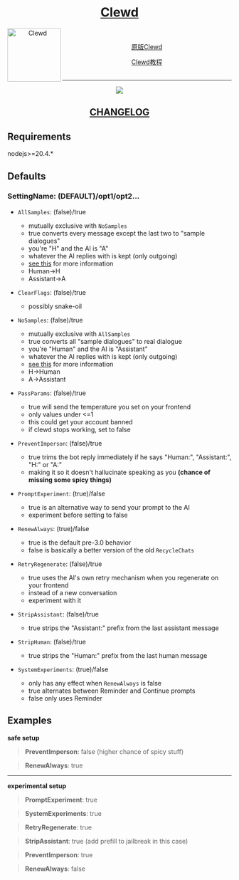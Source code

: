 <div align="center">
<a href="https://gitgud.io/ahsk/clewd/">
<h1>Clewd</h1>
  <img
    height="120"
    width="120"
    alt="Clewd"
    title="Clewd"
    src="https://gitgud.io/ahsk/clewd/-/raw/master/media/logo.png"
    align="left"
  />

</a>

<br>

[原版Clewd](https://gitgud.io/ahsk/clewd) 

[Clewd教程](https://rentry.org/teralomaniac_clewd) 
<br>
<br>
<hr>
<a href="https://gitgud.io/ahsk/clewd/-/archive/master/clewd-master.zip">
   <img src="https://gitgud.io/ahsk/clewd/-/raw/master/media/program.png">
</a>
<h2><a href="https://gitgud.io/ahsk/clewd/-/blob/master/CHANGELOG.md">CHANGELOG</a></h2>
</div>

## Requirements

nodejs>=20.4.*

## Defaults

### SettingName: (DEFAULT)/opt1/opt2...

 - `AllSamples`: (false)/true
    * mutually exclusive with `NoSamples`
    * true converts every message except the last two to "sample dialogues"
    * you're "H" and the AI is "A"
    * whatever the AI replies with is kept (only outgoing)
    * [see this](https://docs.anthropic.com/claude/docs/prompt-troubleshooting-checklist#the-prompt-is-formatted-correctly) for more information
    - Human->H
    - Assistant->A

 - `ClearFlags`: (false)/true
    * possibly snake-oil

 - `NoSamples`: (false)/true
    * mutually exclusive with `AllSamples`
    * true converts all "sample dialogues" to real dialogue
    * you're "Human" and the AI is "Assistant"
    * whatever the AI replies with is kept (only outgoing)
    * [see this](https://docs.anthropic.com/claude/docs/prompt-troubleshooting-checklist#the-prompt-is-formatted-correctly) for more information
    - H->Human
    - A->Assistant

 - `PassParams`: (false)/true
    * true will send the temperature you set on your frontend
    * only values under <=1
    * this could get your account banned
    * if clewd stops working, set to false

 - `PreventImperson`: (false)/true
    * true trims the bot reply immediately if he says "Human:", "Assistant:", "H:" or "A:"
    * making it so it doesn't hallucinate speaking as you __(chance of missing some spicy things)__

 - `PromptExperiment`: (true)/false
    * true is an alternative way to send your prompt to the AI
    * experiment before setting to false

 - `RenewAlways`: (true)/false
    * true is the default pre-3.0 behavior
    * false is basically a better version of the old `RecycleChats`

 - `RetryRegenerate`: (false)/true
    * true uses the AI's own retry mechanism when you regenerate on your frontend
    * instead of a new conversation
    * experiment with it

 - `StripAssistant`: (false)/true
    * true strips the "Assistant:" prefix from the last assistant message

 - `StripHuman`: (false)/true
    * true strips the "Human:" prefix from the last human message

 - `SystemExperiments`: (true)/false
    * only has any effect when `RenewAlways` is false
    * true alternates between Reminder and Continue prompts
    * false only uses Reminder



## Examples

**safe setup**
> **PreventImperson**: false (higher chance of spicy stuff)

> **RenewAlways**: true

---

**experimental setup**
> **PromptExperiment**: true

> **SystemExperiments**: true

> **RetryRegenerate**: true

> **StripAssistant**: true (add prefill to jailbreak in this case)

> **PreventImperson**: true

> **RenewAlways**: false
